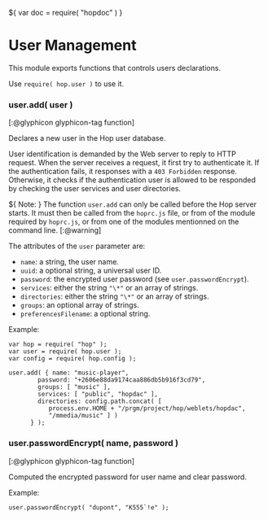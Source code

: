 ${ var doc = require( "hopdoc" ) }

User Management
===============

This module exports functions that controls users declarations.

Use `require( hop.user )` to use it.

### user.add( user ) ###
[:@glyphicon glyphicon-tag function]

Declares a new user in the Hop user database.

User identification is demanded by the Web server to reply to HTTP request.
When the server receives a request, it first try to authenticate it. If
the authentication fails, it responses with a `403 Forbidden` response.
Otherwise, it checks if the authentication user is allowed to be
responded by checking the user  services and user directories.

${ <span class="label label-warning">Note:</span> }
The function `user.add` can only be called before the Hop server starts.
It must then be called from the `hoprc.js` file, or from of the module
required by `hoprc.js`, or from one of the modules
mentionned on the command line.
[:@warning]

The attributes of the `user` parameter are:

 * `name`: a string, the user name.
 * `uuid`: a optional string, a universal user ID.
 * `password`: the encrypted user password (see `user.passwordEncrypt`).
 * `services`: either the string `"\*"` or an array of strings.
 * `directories`: either the string `"\*"` or an array of strings.
 * `groups`: an optional array of strings.
 * `preferencesFilename`: a optional string.

Example:

```hopscript
var hop = require( "hop" );
var user = require( hop.user );
var config = require( hop.config );

user.add( { name: "music-player",
	    password: "+2606e88da9174caa886db5b916f3cd79",
	    groups: [ "music" ],
	    services: [ "public", "hopdac" ],
	    directories: config.path.concat( [
	       process.env.HOME + "/prgm/project/hop/weblets/hopdac",
	       "/mmedia/music" ] )
	  } );
```


### user.passwordEncrypt( name, password ) ###
[:@glyphicon glyphicon-tag function]

Computed the encrypted password for user name and clear password. 

Example:

```hopscript
user.passwordEncrypt( "dupont", "K555`!e" );
```




